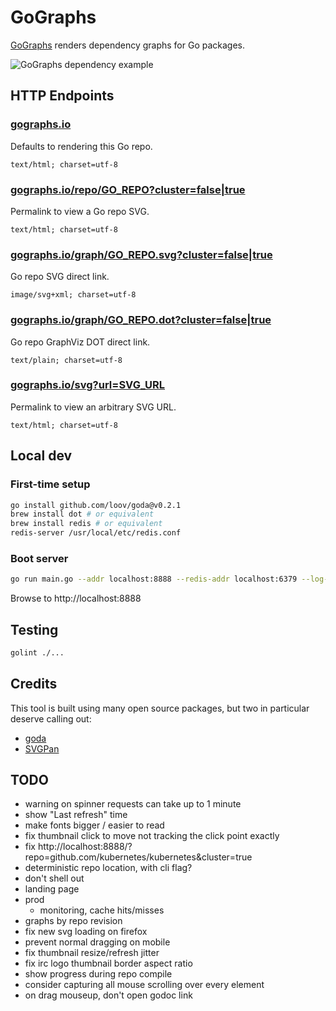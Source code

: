 # GoGraphs

[GoGraphs](https://gographs.io) renders dependency graphs for Go packages.

![GoGraphs dependency example](https://gographs.io/repo/github.com/siggy/gographs.svg "GoGraphs Dependencies")

## HTTP Endpoints

### [gographs.io](https://gographs.io)
Defaults to rendering this Go repo.

`text/html; charset=utf-8`

### [gographs.io/repo/GO_REPO?cluster=false|true](https://gographs.io/repo/github.com/siggy/gographs)
Permalink to view a Go repo SVG.

`text/html; charset=utf-8`

### [gographs.io/graph/GO_REPO.svg?cluster=false|true](https://gographs.io/graph/github.com/siggy/gographs.svg)
Go repo SVG direct link.

`image/svg+xml; charset=utf-8`

### [gographs.io/graph/GO_REPO.dot?cluster=false|true](https://gographs.io/graph/github.com/siggy/gographs.dot)
Go repo GraphViz DOT direct link.

`text/plain; charset=utf-8`

### [gographs.io/svg?url=SVG_URL](https://gographs.io/svg?url=https://upload.wikimedia.org/wikipedia/commons/0/05/Go_Logo_Blue.svg)
Permalink to view an arbitrary SVG URL.

`text/html; charset=utf-8`

## Local dev

### First-time setup

```bash
go install github.com/loov/goda@v0.2.1
brew install dot # or equivalent
brew install redis # or equivalent
redis-server /usr/local/etc/redis.conf
```

### Boot server

```bash
go run main.go --addr localhost:8888 --redis-addr localhost:6379 --log-level debug
```

Browse to http://localhost:8888

## Testing

```bash
golint ./...
```

## Credits

This tool is built using many open source packages, but two in particular
deserve calling out:

- [goda](https://github.com/loov/goda)
- [SVGPan](https://github.com/ariutta/svg-pan-zoom)

## TODO

- warning on spinner requests can take up to 1 minute
- show "Last refresh" time
- make fonts bigger / easier to read
- fix thumbnail click to move not tracking the click point exactly
- fix http://localhost:8888/?repo=github.com/kubernetes/kubernetes&cluster=true
- deterministic repo location, with cli flag?
- don't shell out
- landing page
- prod
  - monitoring, cache hits/misses
- graphs by repo revision
- fix new svg loading on firefox
- prevent normal dragging on mobile
- fix thumbnail resize/refresh jitter
- fix irc logo thumbnail border aspect ratio
- show progress during repo compile
- consider capturing all mouse scrolling over every element
- on drag mouseup, don't open godoc link
